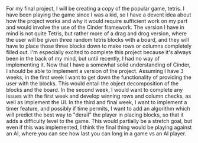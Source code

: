 For my final project, I will be creating a copy of the popular game, tetris. I have been playing the game since I was a kid, so I have a devent idea about how the 
project works and why it would require sufficient work on my part and would involve the use of the Cinder framework. The version I have in mind is not quite Tetris, 
but rather more of a drag and drog version, where the user will be given three random tetris blocks with a board, and they will have to place those three blocks 
down to make rows or columns completely filled out. I'm especially excited to complete this project because it's always been in the back of my mind, but until 
recently, I had no way of implementing it. Now that I have a somewhat solid understanding of Cinder, I should be able to implement a version of the project. 
Assuming I have 3 weeks, in the first week I want to get down the functionality of providing the user with the blocks. This would entail the object decomposition of 
the blocks and the board. In the second week, I would want to complete any issues with the first week and develop winning rows and column checks, as well as 
implement the UI. In the third and final week, I want to implement a timer feature, and possibly if time permits, I want to add an algorithm which will predict the 
best way to "derail" the player in placing blocks, so that it adds a difficulty level to the game. This would partially be a stretch goal, but even if this was 
implemented, I think the final thing would be playing against an AI, where you can see how last you can long in a game vs an AI player.
